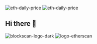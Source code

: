 ![eth-daily-price](https://github.com/user-attachments/assets/480e9303-aa5a-4677-993b-6768bb9abf65)
![eth-daily-price](https://github.com/user-attachments/assets/e182df50-232b-46c5-96dd-c5c8b19b02eb)
## Hi there 👋

<!--
**roseteromeo56/roseteromeo56** is a ✨ _special_ ✨ repository because its `README.md` (this file) appears on your GitHub profile.

Here are some ideas to get you started:

- 🔭 I’m currently working on ...
- 🌱 I’m currently learning ...
- 👯 I’m looking to collaborate on ...
- 🤔 I’m looking for help with ...
- 💬 Ask me about ...
- 📫 How to reach me: ...
- 😄 Pronouns: ...
- ⚡ Fun fact: ...
-->
![blockscan-logo-dark](https://github.com/user-attachments/assets/2f9997d5-5531-4d0f-8754-1ebf19e9abfc)
![logo-etherscan](https://github.com/user-attachments/assets/902d71b1-f89f-43df-9198-0f96269359da)
